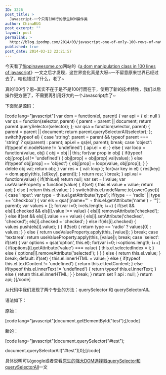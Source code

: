 ```yaml
---
ID: 3226
post_title: >
  Javascript-一个只有100行的原生DOM操作类
author: ChinaBUG
post_excerpt: ""
layout: post
permalink: >
  http://blog.ipodmp.com/2014/03/javascript-one-of-only-100-rows-of-native-dom-manipulation-class.html
published: true
post_date: 2014-03-13 22:21:57
---
```

今天看了<a href="http://flippinawesome.org/">flippinawesome.org</a>网站的《<a href="http://flippinawesome.org/2014/03/10/a-dom-manipulation-class-in-100-lines-of-javascript/">a dom manipulation class in 100 lines of javascript</a>》一文之后才发现，这世界变化真是大呀~一不留意原来世界已经过去了，咱也错过了什么，老了~

真的100行？恩~其实不在于是不是100行而在于，使用了新的技术特性，我们以后操作更方便了，不需要再引用好大的一个Javascript库了~

下面就是源码：

[code lang="javascript"]
var dom = function(el, parent) {
var api = { el: null }
var qs = function(selector, parent) {
parent = parent || document;
return parent.querySelector(selector);
};
var qsa = function(selector, parent) {
parent = parent || document;
return parent.querySelectorAll(selector);
};
switch(typeof el) {
case 'string':
parent = parent &amp;&amp; typeof parent === 'string' ? qs(parent) : parent;
api.el = qs(el, parent);
break;
case 'object':
if(typeof el.nodeName != 'undefined') {
api.el = el;
} else {
var loop = function(value, obj) {
obj = obj || this;
for(var prop in obj) {
if(typeof obj[prop].el != 'undefined') {
obj[prop] = obj[prop].val(value);
} else if(typeof obj[prop] == 'object') {
obj[prop] = loop(value, obj[prop]);
}
}
delete obj.val;
return obj;
}
var res = { val: loop };
for(var key in el) {
res[key] = dom.apply(this, [el[key], parent]);
}
return res;
}
break;
}
api.val = function(value) {
if(!this.el) return null;
var set = !!value;
var useValueProperty = function(value) {
if(set) { this.el.value = value; return api; }
else { return this.el.value; }
}
switch(this.el.nodeName.toLowerCase()) {
case 'input':
var type = this.el.getAttribute('type');
if(type == 'radio' || type == 'checkbox') {
var els = qsa('[name=&quot;' + this.el.getAttribute('name') + '&quot;]', parent);
var values = [];
for(var i=0; i&lt;els.length; i++) {
if(set &amp;&amp; els[i].checked &amp;&amp; els[i].value !== value) {
els[i].removeAttribute('checked');
} else if(set &amp;&amp; els[i].value === value) {
els[i].setAttribute('checked', 'checked');
els[i].checked = 'checked';
} else if(els[i].checked) {
values.push(els[i].value);
}
}
if(!set) { return type == 'radio' ? values[0] : values; }
} else {
return useValueProperty.apply(this, [value]);
}
break;
case 'textarea':
return useValueProperty.apply(this, [value]);
break;
case 'select':
if(set) {
var options = qsa('option', this.el);
for(var i=0; i&lt;options.length; i++) {
if(options[i].getAttribute('value') === value) {
this.el.selectedIndex = i;
} else {
options[i].removeAttribute('selected');
}
}
} else {
return this.el.value;
}
break;
default:
if(set) {
this.el.innerHTML = value;
} else {
if(typeof this.el.textContent != 'undefined') {
return this.el.textContent;
} else if(typeof this.el.innerText != 'undefined') {
return typeof this.el.innerText;
} else {
return this.el.innerHTML;
}
}
break;
}
return set ? api : null;
}
return api;
}[/code]

从代码中我们发现了两个专业的方法：querySelector 和 querySelectorAll。

语法如下：

原始：

[code lang="javascript"]document.getElementById(&quot;test&quot;);[/code]

新的：

[code lang="javascript"]document.querySelector(&quot;#test&quot;);

document.querySelectorAll(&quot;#test&quot;)[0];[/code]

具体说明可以google或者查看<a href="http://www.nowamagic.net/librarys/veda/detail/388">原生的强大DOM选择器querySelector和querySelectorAll</a>一文